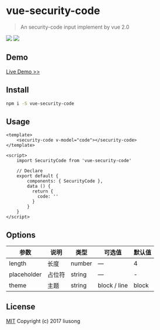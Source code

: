 # vue-security-code

> An security-code input implement by vue 2.0

![](https://img.shields.io/npm/dm/vue-security-code.svg)
![](https://img.shields.io/npm/v/vue-security-code.svg)

## Demo

[Live Demo >>](https://ls1231.github.io/vue-security-code/)

## Install

``` bash
npm i -S vue-security-code
```

## Usage
``` vue
<template>
    <security-code v-model="code"></security-code>
</template>

<script>
    import SecurityCode from 'vue-security-code'

    // Declare
    export default {
        components: { SecurityCode },
        data () {
          return {
            code: ''
          }
        }
    }
</script>
```

## Options

参数 | 说明 | 类型 | 可选值 | 默认值
---- | --- | --- | --- | ---
length | 长度 | number | — | 4
placeholder | 占位符 | string | — | -
theme | 主题 | string | block / line | block

## License

[MIT](https://github.com/LS1231/vue-security-code/blob/master/LICENSE) Copyright (c) 2017 liusong
